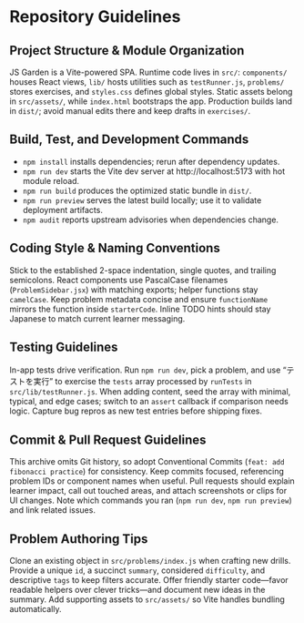 # Repository Guidelines

## Project Structure & Module Organization
JS Garden is a Vite-powered SPA. Runtime code lives in `src/`: `components/` houses React views, `lib/` hosts utilities such as `testRunner.js`, `problems/` stores exercises, and `styles.css` defines global styles. Static assets belong in `src/assets/`, while `index.html` bootstraps the app. Production builds land in `dist/`; avoid manual edits there and keep drafts in `exercises/`.

## Build, Test, and Development Commands
- `npm install` installs dependencies; rerun after dependency updates.
- `npm run dev` starts the Vite dev server at http://localhost:5173 with hot module reload.
- `npm run build` produces the optimized static bundle in `dist/`.
- `npm run preview` serves the latest build locally; use it to validate deployment artifacts.
- `npm audit` reports upstream advisories when dependencies change.

## Coding Style & Naming Conventions
Stick to the established 2-space indentation, single quotes, and trailing semicolons. React components use PascalCase filenames (`ProblemSidebar.jsx`) with matching exports; helper functions stay `camelCase`. Keep problem metadata concise and ensure `functionName` mirrors the function inside `starterCode`. Inline TODO hints should stay Japanese to match current learner messaging.

## Testing Guidelines
In-app tests drive verification. Run `npm run dev`, pick a problem, and use “テストを実行” to exercise the `tests` array processed by `runTests` in `src/lib/testRunner.js`. When adding content, seed the array with minimal, typical, and edge cases; switch to an `assert` callback if comparison needs logic. Capture bug repros as new test entries before shipping fixes.

## Commit & Pull Request Guidelines
This archive omits Git history, so adopt Conventional Commits (`feat: add fibonacci practice`) for consistency. Keep commits focused, referencing problem IDs or component names when useful. Pull requests should explain learner impact, call out touched areas, and attach screenshots or clips for UI changes. Note which commands you ran (`npm run dev`, `npm run preview`) and link related issues.

## Problem Authoring Tips
Clone an existing object in `src/problems/index.js` when crafting new drills. Provide a unique `id`, a succinct `summary`, considered `difficulty`, and descriptive `tags` to keep filters accurate. Offer friendly starter code—favor readable helpers over clever tricks—and document new ideas in the summary. Add supporting assets to `src/assets/` so Vite handles bundling automatically.
